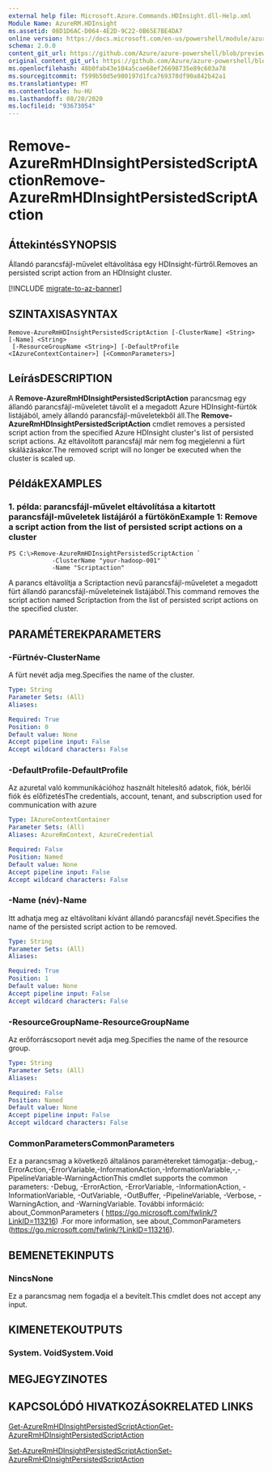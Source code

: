 ```yaml
---
external help file: Microsoft.Azure.Commands.HDInsight.dll-Help.xml
Module Name: AzureRM.HDInsight
ms.assetid: 08D1D6AC-D064-4E2D-9C22-0B65E7BE4DA7
online version: https://docs.microsoft.com/en-us/powershell/module/azurerm.hdinsight/remove-azurermhdinsightpersistedscriptaction
schema: 2.0.0
content_git_url: https://github.com/Azure/azure-powershell/blob/preview/src/ResourceManager/HDInsight/Commands.HDInsight/help/Remove-AzureRmHDInsightPersistedScriptAction.md
original_content_git_url: https://github.com/Azure/azure-powershell/blob/preview/src/ResourceManager/HDInsight/Commands.HDInsight/help/Remove-AzureRmHDInsightPersistedScriptAction.md
ms.openlocfilehash: 48b0fab43e104a5cae68ef26698735e89c603a78
ms.sourcegitcommit: f599b50d5e980197d1fca769378df90a842b42a1
ms.translationtype: MT
ms.contentlocale: hu-HU
ms.lasthandoff: 08/20/2020
ms.locfileid: "93673054"
---
```

# <span data-ttu-id="5d44d-101">Remove-AzureRmHDInsightPersistedScriptAction</span><span class="sxs-lookup"><span data-stu-id="5d44d-101">Remove-AzureRmHDInsightPersistedScriptAction</span></span>

## <span data-ttu-id="5d44d-102">Áttekintés</span><span class="sxs-lookup"><span data-stu-id="5d44d-102">SYNOPSIS</span></span>
<span data-ttu-id="5d44d-103">Állandó parancsfájl-művelet eltávolítása egy HDInsight-fürtről.</span><span class="sxs-lookup"><span data-stu-id="5d44d-103">Removes an persisted script action from an HDInsight cluster.</span></span>

[!INCLUDE [migrate-to-az-banner](../../includes/migrate-to-az-banner.md)]

## <span data-ttu-id="5d44d-104">SZINTAXISA</span><span class="sxs-lookup"><span data-stu-id="5d44d-104">SYNTAX</span></span>

```
Remove-AzureRmHDInsightPersistedScriptAction [-ClusterName] <String> [-Name] <String>
 [-ResourceGroupName <String>] [-DefaultProfile <IAzureContextContainer>] [<CommonParameters>]
```

## <span data-ttu-id="5d44d-105">Leírás</span><span class="sxs-lookup"><span data-stu-id="5d44d-105">DESCRIPTION</span></span>
<span data-ttu-id="5d44d-106">A **Remove-AzureRmHDInsightPersistedScriptAction** parancsmag egy állandó parancsfájl-műveletet távolít el a megadott Azure HDInsight-fürtök listájából, amely állandó parancsfájl-műveletekből áll.</span><span class="sxs-lookup"><span data-stu-id="5d44d-106">The **Remove-AzureRmHDInsightPersistedScriptAction** cmdlet removes a persisted script action from the specified Azure HDInsight cluster's list of persisted script actions.</span></span>
<span data-ttu-id="5d44d-107">Az eltávolított parancsfájl már nem fog megjelenni a fürt skálázásakor.</span><span class="sxs-lookup"><span data-stu-id="5d44d-107">The removed script will no longer be executed when the cluster is scaled up.</span></span>

## <span data-ttu-id="5d44d-108">Példák</span><span class="sxs-lookup"><span data-stu-id="5d44d-108">EXAMPLES</span></span>

### <span data-ttu-id="5d44d-109">1. példa: parancsfájl-művelet eltávolítása a kitartott parancsfájl-műveletek listájáról a fürtökön</span><span class="sxs-lookup"><span data-stu-id="5d44d-109">Example 1: Remove a script action from the list of persisted script actions on a cluster</span></span>
```
PS C:\>Remove-AzureRmHDInsightPersistedScriptAction `
            -ClusterName "your-hadoop-001" `
            -Name "Scriptaction"
```

<span data-ttu-id="5d44d-110">A parancs eltávolítja a Scriptaction nevű parancsfájl-műveletet a megadott fürt állandó parancsfájl-műveleteinek listájából.</span><span class="sxs-lookup"><span data-stu-id="5d44d-110">This command removes the script action named Scriptaction from the list of persisted script actions on the specified cluster.</span></span>

## <span data-ttu-id="5d44d-111">PARAMÉTEREK</span><span class="sxs-lookup"><span data-stu-id="5d44d-111">PARAMETERS</span></span>

### <span data-ttu-id="5d44d-112">-Fürtnév</span><span class="sxs-lookup"><span data-stu-id="5d44d-112">-ClusterName</span></span>
<span data-ttu-id="5d44d-113">A fürt nevét adja meg.</span><span class="sxs-lookup"><span data-stu-id="5d44d-113">Specifies the name of the cluster.</span></span>

```yaml
Type: String
Parameter Sets: (All)
Aliases: 

Required: True
Position: 0
Default value: None
Accept pipeline input: False
Accept wildcard characters: False
```

### <span data-ttu-id="5d44d-114">-DefaultProfile</span><span class="sxs-lookup"><span data-stu-id="5d44d-114">-DefaultProfile</span></span>
<span data-ttu-id="5d44d-115">Az azuretal való kommunikációhoz használt hitelesítő adatok, fiók, bérlői fiók és előfizetés</span><span class="sxs-lookup"><span data-stu-id="5d44d-115">The credentials, account, tenant, and subscription used for communication with azure</span></span>

```yaml
Type: IAzureContextContainer
Parameter Sets: (All)
Aliases: AzureRmContext, AzureCredential

Required: False
Position: Named
Default value: None
Accept pipeline input: False
Accept wildcard characters: False
```

### <span data-ttu-id="5d44d-116">-Name (név)</span><span class="sxs-lookup"><span data-stu-id="5d44d-116">-Name</span></span>
<span data-ttu-id="5d44d-117">Itt adhatja meg az eltávolítani kívánt állandó parancsfájl nevét.</span><span class="sxs-lookup"><span data-stu-id="5d44d-117">Specifies the name of the persisted script action to be removed.</span></span>

```yaml
Type: String
Parameter Sets: (All)
Aliases: 

Required: True
Position: 1
Default value: None
Accept pipeline input: False
Accept wildcard characters: False
```

### <span data-ttu-id="5d44d-118">-ResourceGroupName</span><span class="sxs-lookup"><span data-stu-id="5d44d-118">-ResourceGroupName</span></span>
<span data-ttu-id="5d44d-119">Az erőforráscsoport nevét adja meg.</span><span class="sxs-lookup"><span data-stu-id="5d44d-119">Specifies the name of the resource group.</span></span>

```yaml
Type: String
Parameter Sets: (All)
Aliases: 

Required: False
Position: Named
Default value: None
Accept pipeline input: False
Accept wildcard characters: False
```

### <span data-ttu-id="5d44d-120">CommonParameters</span><span class="sxs-lookup"><span data-stu-id="5d44d-120">CommonParameters</span></span>
<span data-ttu-id="5d44d-121">Ez a parancsmag a következő általános paramétereket támogatja:-debug,-ErrorAction,-ErrorVariable,-InformationAction,-InformationVariable,-,-PipelineVariable-WarningAction</span><span class="sxs-lookup"><span data-stu-id="5d44d-121">This cmdlet supports the common parameters: -Debug, -ErrorAction, -ErrorVariable, -InformationAction, -InformationVariable, -OutVariable, -OutBuffer, -PipelineVariable, -Verbose, -WarningAction, and -WarningVariable.</span></span> <span data-ttu-id="5d44d-122">További információ: about_CommonParameters ( https://go.microsoft.com/fwlink/?LinkID=113216) .</span><span class="sxs-lookup"><span data-stu-id="5d44d-122">For more information, see about_CommonParameters (https://go.microsoft.com/fwlink/?LinkID=113216).</span></span>

## <span data-ttu-id="5d44d-123">BEMENETEK</span><span class="sxs-lookup"><span data-stu-id="5d44d-123">INPUTS</span></span>

### <span data-ttu-id="5d44d-124">Nincs</span><span class="sxs-lookup"><span data-stu-id="5d44d-124">None</span></span>
<span data-ttu-id="5d44d-125">Ez a parancsmag nem fogadja el a bevitelt.</span><span class="sxs-lookup"><span data-stu-id="5d44d-125">This cmdlet does not accept any input.</span></span>

## <span data-ttu-id="5d44d-126">KIMENETEK</span><span class="sxs-lookup"><span data-stu-id="5d44d-126">OUTPUTS</span></span>

### <span data-ttu-id="5d44d-127">System. Void</span><span class="sxs-lookup"><span data-stu-id="5d44d-127">System.Void</span></span>

## <span data-ttu-id="5d44d-128">MEGJEGYZI</span><span class="sxs-lookup"><span data-stu-id="5d44d-128">NOTES</span></span>

## <span data-ttu-id="5d44d-129">KAPCSOLÓDÓ HIVATKOZÁSOK</span><span class="sxs-lookup"><span data-stu-id="5d44d-129">RELATED LINKS</span></span>

[<span data-ttu-id="5d44d-130">Get-AzureRmHDInsightPersistedScriptAction</span><span class="sxs-lookup"><span data-stu-id="5d44d-130">Get-AzureRmHDInsightPersistedScriptAction</span></span>](./Get-AzureRmHDInsightPersistedScriptAction.md)

[<span data-ttu-id="5d44d-131">Set-AzureRmHDInsightPersistedScriptAction</span><span class="sxs-lookup"><span data-stu-id="5d44d-131">Set-AzureRmHDInsightPersistedScriptAction</span></span>](./Set-AzureRmHDInsightPersistedScriptAction.md)


